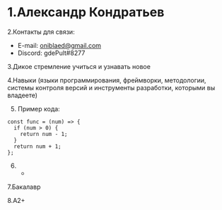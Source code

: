 # 1.Александр Кондратьев

2.Контакты для связи:
  * E-mail: oniblaed@gmail.com
  * Discord: gdePult#8277


3.Дикое стремление учиться и узнавать новое

4.Навыки (языки программирования, фреймворки, методологии, системы контроля версий и инструменты разработки, которыми вы владеете)

5. Пример кода:
```
const func = (num) => {  
  if (num > 0) {  
    return num - 1;  
  }
  return num + 1;  
};  
```
6. -

7.Бакалавр

8.A2+
